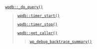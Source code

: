 <p><code><a href="https://developer.wordpress.org/reference/classes/wpdb/_do_query/">wpdb::_do_query()</a></code></p>

<blockquote>

 [`wpdb::timer_start()`](https://developer.wordpress.org/reference/classes/wpdb/timer_start/)
 
 [`wpdb::timer_stop()`](https://developer.wordpress.org/reference/classes/wpdb/timer_stop/)
 
 [`wpdb::get_caller()`](https://developer.wordpress.org/reference/classes/wpdb/get_caller/)
 
> [`wp_debug_backtrace_summary()`](https://developer.wordpress.org/reference/functions/wp_debug_backtrace_summary/)

</blockquote>